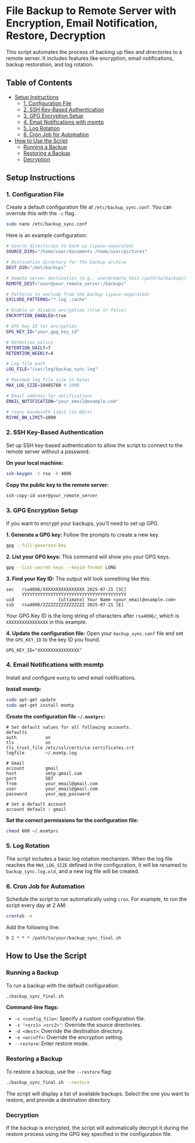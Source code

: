 # File Backup to Remote Server with Encryption, Email Notification, Restore, Decryption

This script automates the process of backing up files and directories to a remote server. It includes features like encryption, email notifications, backup restoration, and log rotation.

## Table of Contents
- [Setup Instructions](#setup-instructions)
  - [1. Configuration File](#1-configuration-file)
  - [2. SSH Key-Based Authentication](#2-ssh-key-based-authentication)
  - [3. GPG Encryption Setup](#3-gpg-encryption-setup)
  - [4. Email Notifications with msmtp](#4-email-notifications-with-msmtp)
  - [5. Log Rotation](#5-log-rotation)
  - [6. Cron Job for Automation](#6-cron-job-for-automation)
- [How to Use the Script](#how-to-use-the-script)
  - [Running a Backup](#running-a-backup)
  - [Restoring a Backup](#restoring-a-backup)
  - [Decryption](#decryption)

## Setup Instructions

### 1. Configuration File

Create a default configuration file at `/etc/backup_sync.conf`. You can override this with the `-c` flag.

```bash
sudo nano /etc/backup_sync.conf
```

Here is an example configuration:

```bash
# Source directories to back up (space-separated)
SOURCE_DIRS="/home/user/documents /home/user/pictures"

# Destination directory for the backup archive
DEST_DIR="/mnt/backups"

# Remote server destination (e.g., user@remote_host:/path/to/backups)
REMOTE_DEST="user@your_remote_server:/backups"

# Patterns to exclude from the backup (space-separated)
EXCLUDE_PATTERNS="*.log .cache"

# Enable or disable encryption (true or false)
ENCRYPTION_ENABLED=true

# GPG key ID for encryption
GPG_KEY_ID="your_gpg_key_id"

# Retention policy
RETENTION_DAILY=7
RETENTION_WEEKLY=4

# Log file path
LOG_FILE="/var/log/backup_sync.log"

# Maximum log file size in bytes
MAX_LOG_SIZE=10485760 # 10MB

# Email address for notifications
EMAIL_NOTIFICATION="your_email@example.com"

# rsync bandwidth limit (in KB/s)
RSYNC_BW_LIMIT=1000
```

### 2. SSH Key-Based Authentication

Set up SSH key-based authentication to allow the script to connect to the remote server without a password.

**On your local machine:**

```bash
ssh-keygen -t rsa -b 4096
```

**Copy the public key to the remote server:**

```bash
ssh-copy-id user@your_remote_server
```

### 3. GPG Encryption Setup

If you want to encrypt your backups, you'll need to set up GPG.

**1. Generate a GPG key:**
Follow the prompts to create a new key.
```bash
gpg --full-generate-key
```

**2. List your GPG keys:**
This command will show you your GPG keys.
```bash
gpg --list-secret-keys --keyid-format LONG
```

**3. Find your Key ID:**
The output will look something like this:
```
sec   rsa4096/XXXXXXXXXXXXXXXX 2025-07-21 [SC]
      YYYYYYYYYYYYYYYYYYYYYYYYYYYYYYYYYYYYYYYY
uid                 [ultimate] Your Name <your_email@example.com>
ssb   rsa4096/ZZZZZZZZZZZZZZZZ 2025-07-21 [E]
```
Your GPG Key ID is the long string of characters after `rsa4096/`, which is `XXXXXXXXXXXXXXXX` in this example.

**4. Update the configuration file:**
Open your `backup_sync.conf` file and set the `GPG_KEY_ID` to the key ID you found.
```
GPG_KEY_ID="XXXXXXXXXXXXXXXX"
```

### 4. Email Notifications with msmtp

Install and configure `msmtp` to send email notifications.

**Install msmtp:**

```bash
sudo apt-get update
sudo apt-get install msmtp
```

**Create the configuration file `~/.msmtprc`:**

```
# Set default values for all following accounts.
defaults
auth           on
tls            on
tls_trust_file /etc/ssl/certs/ca-certificates.crt
logfile        ~/.msmtp.log

# Gmail
account        gmail
host           smtp.gmail.com
port           587
from           your_email@gmail.com
user           your_email@gmail.com
password       your_app_password

# Set a default account
account default : gmail
```

**Set the correct permissions for the configuration file:**

```bash
chmod 600 ~/.msmtprc
```

### 5. Log Rotation

The script includes a basic log rotation mechanism. When the log file reaches the `MAX_LOG_SIZE` defined in the configuration, it will be renamed to `backup_sync.log.old`, and a new log file will be created.

### 6. Cron Job for Automation

Schedule the script to run automatically using `cron`. For example, to run the script every day at 2 AM:

```bash
crontab -e
```

Add the following line:

```
0 2 * * * /path/to/your/backup_sync_final.sh
```

## How to Use the Script

### Running a Backup

To run a backup with the default configuration:

```bash
./backup_sync_final.sh
```

**Command-line flags:**

*   `-c <config_file>`: Specify a custom configuration file.
*   `-s "<src1> <src2>"`: Override the source directories.
*   `-d <dest>`: Override the destination directory.
*   `-e <on|off>`: Override the encryption setting.
*   `--restore`: Enter restore mode.

### Restoring a Backup

To restore a backup, use the `--restore` flag:

```bash
./backup_sync_final.sh --restore
```

The script will display a list of available backups. Select the one you want to restore, and provide a destination directory.

### Decryption

If the backup is encrypted, the script will automatically decrypt it during the restore process using the GPG key specified in the configuration file.
